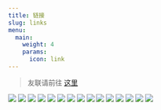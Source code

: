 ```yaml
---
title: 链接
slug: links
menu:
  main:
    weight: 4
    params:
      icon: link
---
```

> 友联请前往 [这里](https://www.fzf404.top/#/link)

[![](https://github-readme-stats.vercel.app/api/pin/?username=fzf404&repo=Monit&bg_color=f5f5fa)](https://github.com/fzf404/Monit)
[![](https://github-readme-stats.vercel.app/api/pin/?username=fzf404&repo=Pixxel&bg_color=f5f5fa)](https://github.com/fzf404/Pixxel)
[![](https://github-readme-stats.vercel.app/api/pin/?username=fzf404&repo=Tabox&bg_color=f5f5fa)](https://github.com/fzf404/Tabox)
[![](https://github-readme-stats.vercel.app/api/pin/?username=fzf404&repo=CameraHelper&bg_color=f5f5fa)](https://github.com/fzf404/CameraHelper)
[![](https://github-readme-stats.vercel.app/api/pin/?username=fzf404&repo=GoWebHooks&bg_color=f5f5fa)](https://github.com/fzf404/GoWebHooks)
[![](https://github-readme-stats.vercel.app/api/pin/?username=fzf404&repo=gover&bg_color=f5f5fa)](https://github.com/fzf404/gover)
[![](https://github-readme-stats.vercel.app/api/pin/?username=fzf404&repo=TextHider&bg_color=f5f5fa)](https://github.com/fzf404/TextHider)
[![](https://github-readme-stats.vercel.app/api/pin/?username=fzf404&repo=todo-tech&bg_color=f5f5fa)](https://github.com/fzf404/todo-tech)
[![](https://github-readme-stats.vercel.app/api/pin/?username=fzf404&repo=gin-socket&bg_color=f5f5fa)](https://github.com/fzf404/gin-socket)
[![](https://github-readme-stats.vercel.app/api/pin/?username=fzf404&repo=webrtc&bg_color=f5f5fa)](https://github.com/fzf404/webrtc)
[![](https://github-readme-stats.vercel.app/api/pin/?username=fzf404&repo=winmine-crack&bg_color=f5f5fa)](https://github.com/fzf404/winmine-crack)
[![](https://github-readme-stats.vercel.app/api/pin/?username=fzf404&repo=favor&bg_color=f5f5fa)](https://github.com/fzf404/favor)
[![](https://github-readme-stats.vercel.app/api/pin/?username=fzf404&repo=intro&bg_color=f5f5fa)](https://github.com/fzf404/intro)
[![](https://github-readme-stats.vercel.app/api/pin/?username=fzf404&repo=MiniSys&bg_color=f5f5fa)](https://github.com/fzf404/MiniSys)
[![](https://github-readme-stats.vercel.app/api/pin/?username=fzf404&repo=BadUSB&bg_color=f5f5fa)](https://github.com/fzf404/BadUSB)
